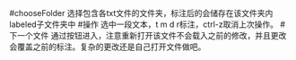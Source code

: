 #chooseFolder
选择包含各txt文件的文件夹，标注后的会储存在该文件夹内labeled子文件夹中
#操作
选中一段文本，t m d r标注，ctrl-z取消上次操作。
#下一个文件
通过按钮进入，注意重新打开该文件不会载入之前的修改，并且更改会覆盖之前的标注。复杂的更改还是自己打开文件做吧。
